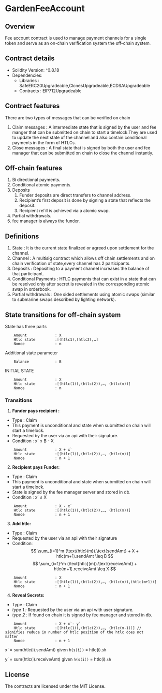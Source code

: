 # GardenFeeAccount

## Overview

Fee account contract is used to manage payment channels for a single token and serve as an on-chain verification system the off-chain system.

## Contract details

-   Solidity Version: ^0.8.18
-   Dependencies:
    -   Libraries : SafeERC20Upgradeable,ClonesUpgradeable,ECDSAUpgradeable
    -   Contracts : EIP712Upgradeable

## Contract features

There are two types of messages that can be verified on chain

1. Claim messages : A intermediate state that is signed by the user and fee manger that can be submitted on chain to start a timelock.They are used to update the next state of the channel and also contain conditional payments in the form of HTLCs.
2. Close messages : A final state that is signed by both the user and fee manager that can be submitted on chain to close the channel instantly.

## Off-chain features

1. Bi directional payments.
2. Conditional atomic payments.
3. Deposits
    1. Funder deposits are direct transfers to channel address.
    2. Recipient’s first deposit is done by signing a state that reflects the deposit.
    3. Recipient refill is achieved via a atomic swap.
4. Partial withdrawals.
5. fee manager is always the funder.

## Definitions

1. State : It is the current state finalized or agreed upon settlement for the channel.
2. Channel : A multisig contract which allows off chain settlements and on chain verification of state,every channel has 2 participants.
3. Deposits : Depositing to a payment channel increases the balance of that participant.
4. Conditional Payments : HTLC payments that can exist in a state that can be resolved only after secret is revealed in the corresponding atomic swap in orderbook.
5. Partial withdrawals : One sided settlements using atomic swaps (similar to submarine swaps described by lighting network).

## State transitions for off-chain system

State has three parts

```
    Amount             : X
    Htlc state         :[(htlc1),(htlc2),…]
    Nonce              : n
```

Additional state parameter

```
    Balance            : B
```

INITIAL STATE

```
    Amount             : X
    Htlc state         :[(htlc(1)),(htlc(2)),…, (htlc(m))]
    Nonce              : n
```

### Transitions

1. **Funder pays recipient :**

-   Type : Claim
-   This payment is unconditional and state when submitted on chain will start a timelock.
-   Requested by the user via an api with their signature.
-   Condition : x’ ≤ B - X

```
    Amount             : X + x`
    Htlc state         :[(htlc(1)),(htlc(2)),…, (htlc(m))]
    Nonce              : n + 1
```

2. **Recipient pays Funder:**

-   Type : Claim
-   This payment is unconditional and state when submitted on chain will start a timelock.
-   State is signed by the fee manager server and stored in db.
-   Condition : x’ ≤ X

```
    Amount             : X - x`
    Htlc state         :[(htlc(1)),(htlc(2)),…, (htlc(m))]
    Nonce              : n + 1
```

3. **Add htlc:**

-   Type : Claim
-   Requested by the user via an api with their signature
-   Condition: $$ \sum_{i=1}^m (\text{htlc}(m)).\text{sendAmt} + X + htlc(m+1).sendAmt \leq B $$
    $$ \sum_{i=1}^m (\text{htlc}(m)).\text{receiveAmt} + htlc(m+1).receiveAmt \leq X $$

```
    Amount             : X
    Htlc state         :[(htlc(1)),(htlc(2)),…, (htlc(m)),(htlc(m+1))]
    Nonce              : n + 1
```

4. **Reveal Secrets:**

-   Type : Claim
-   _type 1 :_ Requested by the user via an api with user signature.
-   _type 2 :_ If found on chain it is signed by fee manager and stored in db.

```
    Amount             : X + x`- y`
    Htlc state         :[(htlc(1)),(htlc(2)),…, (htlc(m-1))] // signifies reduce in number of htlc position of the htlc does not matter
    Nonce              : n + 1
```

x’ = sum(htlc(i).sendAmt) given `h(s(i))` = htlc(i).`sh`

y’ = sum(htlc(i).receiveAmt) given `h(s(i))` = htlc(i).`sh`


## License
The contracts are licensed under the MIT License.
